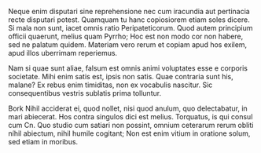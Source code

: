 Neque enim disputari sine reprehensione nec cum iracundia aut pertinacia recte disputari potest. Quamquam tu hanc copiosiorem etiam soles dicere. Si mala non sunt, iacet omnis ratio Peripateticorum. Quod autem principium officii quaerunt, melius quam Pyrrho; Hoc est non modo cor non habere, sed ne palatum quidem. Materiam vero rerum et copiam apud hos exilem, apud illos uberrimam reperiemus.

Nam si quae sunt aliae, falsum est omnis animi voluptates esse e corporis societate. Mihi enim satis est, ipsis non satis. Quae contraria sunt his, malane? Ex rebus enim timiditas, non ex vocabulis nascitur. Sic consequentibus vestris sublatis prima tolluntur.

Bork Nihil acciderat ei, quod nollet, nisi quod anulum, quo delectabatur, in mari abiecerat. Hos contra singulos dici est melius. Torquatus, is qui consul cum Cn. Quo studio cum satiari non possint, omnium ceterarum rerum obliti níhil abiectum, nihil humile cogitant; Non est enim vitium in oratione solum, sed etiam in moribus. 